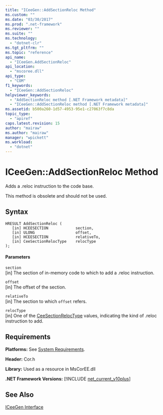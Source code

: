```yaml
---
title: "ICeeGen::AddSectionReloc Method"
ms.custom: ""
ms.date: "03/30/2017"
ms.prod: ".net-framework"
ms.reviewer: ""
ms.suite: ""
ms.technology: 
  - "dotnet-clr"
ms.tgt_pltfrm: ""
ms.topic: "reference"
api_name: 
  - "ICeeGen.AddSectionReloc"
api_location: 
  - "mscoree.dll"
api_type: 
  - "COM"
f1_keywords: 
  - "ICeeGen::AddSectionReloc"
helpviewer_keywords: 
  - "AddSectionReloc method [.NET Framework metadata]"
  - "ICeeGen::AddSectionReloc method [.NET Framework metadata]"
ms.assetid: b500a260-1d57-4953-95e1-c27063f7c8da
topic_type: 
  - "apiref"
caps.latest.revision: 15
author: "mairaw"
ms.author: "mairaw"
manager: "wpickett"
ms.workload: 
  - "dotnet"
---
```

# ICeeGen::AddSectionReloc Method
Adds a .reloc instruction to the code base.  
  
 This method is obsolete and should not be used.  
  
## Syntax  
  
```  
HRESULT AddSectionReloc (  
   [in] HCEESECTION            section,  
   [in] ULONG                  offset,  
   [in] HCEESECTION            relativeTo,   
   [in] CeeSectionRelocType    relocType  
);  
```  
  
#### Parameters  
 `section`  
 [in] The section of in-memory code to which to add a .reloc instruction.  
  
 `offset`  
 [in] The offset of the section.  
  
 `relativeTo`  
 [in] The section to which `offset` refers.  
  
 `relocType`  
 [in] One of the [CeeSectionRelocType](../../../../docs/framework/unmanaged-api/metadata/ceesectionreloctype-enumeration.md) values, indicating the kind of .reloc instruction to add.  
  
## Requirements  
 **Platforms:** See [System Requirements](../../../../docs/framework/get-started/system-requirements.md).  
  
 **Header:** Cor.h  
  
 **Library:** Used as a resource in MsCorEE.dll  
  
 **.NET Framework Versions:** [!INCLUDE [net_current_v10plus](../../../../includes/net-current-v10plus-md.md)]  
  
## See Also  
 [ICeeGen Interface](../../../../docs/framework/unmanaged-api/metadata/iceegen-interface.md)
